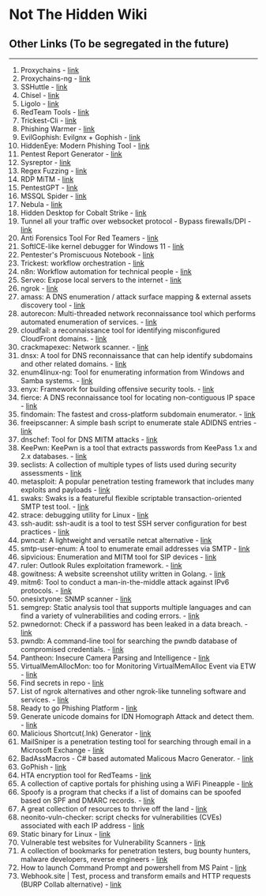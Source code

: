 # Not The Hidden Wiki

## Other Links (To be segregated in the future)
-----

1. Proxychains - [link](https://github.com/haad/proxychains)
2. Proxychains-ng - [link](https://github.com/rofl0r/proxychains-ng)
3. SSHuttle - [link](https://github.com/sshuttle/sshuttle)
4. Chisel - [link](https://github.com/jpillora/chisel)
5. Ligolo - [link](https://github.com/sysdream/ligolo)
6. RedTeam Tools - [link](https://github.com/A-poc/RedTeam-Tools)
7. Trickest-Cli - [link](https://github.com/trickest/trickest-cli)
8. Phishing Warmer - [link](https://github.com/WKL-Sec/Warmer)
9. EvilGophish: Evilgnx + Gophish - [link](https://github.com/fin3ss3g0d/evilgophish)
10. HiddenEye: Modern Phishing Tool - [link](https://github.com/Morsmalleo/HiddenEye)
11. Pentest Report Generator - [link](https://github.com/pwndoc-ng/pwndoc-ng)
12. Sysreptor - [link](https://github.com/Syslifters/sysreptor)
13. Regex Fuzzing - [link](https://github.com/0xacb/recollapse)
14. RDP MiTM - [link](https://github.com/GoSecure/pyrdp)
15. PentestGPT - [link](https://github.com/GreyDGL/PentestGPT)
16. MSSQL Spider - [link](https://github.com/dadevel/mssql-spider)
17. Nebula - [link](https://github.com/slackhq/nebula)
18. Hidden Desktop for Cobalt Strike - [link](https://github.com/WKL-Sec/HiddenDesktop)
19. Tunnel all your traffic over websocket protocol - Bypass firewalls/DPI - [link](https://github.com/erebe/wstunnel)
20. Anti Forensics Tool For Red Teamers - [link](https://github.com/PaulNorman01/Forensia)
21. SoftICE-like kernel debugger for Windows 11 - [link](https://github.com/vitoplantamura/BugChecker)
22. Pentester's Promiscuous Notebook - [link](https://github.com/cpt-kernel/APT)
23. Trickest: workflow orchestration - [link](https://trickest.com/)
24. n8n: Workflow automation for technical people - [link](https://n8n.io/)
25. Serveo: Expose local servers to the internet - [link](https://serveo.net/)
26. ngrok - [link](https://ngrok.com/)
27. amass: A DNS enumeration / attack surface mapping & external assets discovery tool - [link](https://github.com/OWASP/Amass)
28. autorecon: Multi-threaded network reconnaissance tool which performs automated enumeration of services. - [link](https://github.com/Tib3rius/AutoRecon)
29. cloudfail: a reconnaissance tool for identifying misconfigured CloudFront domains. - [link](https://github.com/m0rtem/CloudFail)
30. crackmapexec: Network scanner. - [link](https://github.com/Porchetta-Industries/CrackMapExec)
31. dnsx: A tool for DNS reconnaissance that can help identify subdomains and other related domains. - [link](https://github.com/projectdiscovery/dnsx)
32. enum4linux-ng: Tool for enumerating information from Windows and Samba systems. - [link](https://github.com/cddmp/enum4linux-ng)
33. enyx: Framework for building offensive security tools. - [link](https://github.com/trickster0/enyx)
34. fierce: A DNS reconnaissance tool for locating non-contiguous IP space - [link](https://github.com/mschwager/fierce)
35. findomain: The fastest and cross-platform subdomain enumerator. - [link](https://github.com/findomain/findomain)
36. freeipscanner: A simple bash script to enumerate stale ADIDNS entries - [link](https://github.com/scrt/freeipscanner)
37. dnschef: Tool for DNS MITM attacks - [link](https://github.com/iphelix/dnschef)
38. KeePwn: KeePwn is a tool that extracts passwords from KeePass 1.x and 2.x databases. - [link](https://github.com/Orange-Cyberdefense/KeePwn)
39. seclists: A collection of multiple types of lists used during security assessments - [link](https://github.com/danielmiessler/SecLists)
40. metasploit: A popular penetration testing framework that includes many exploits and payloads - [link](https://github.com/rapid7/metasploit-framework)
41. swaks: Swaks is a featureful flexible scriptable transaction-oriented SMTP test tool. - [link](https://github.com/jetmore/swaks)
42. strace: debugging utility for Linux  - [link](https://github.com/strace/strace)
43. ssh-audit: ssh-audit is a tool to test SSH server configuration for best practices - [link](https://github.com/arthepsy/ssh-audit)
44. pwncat: A lightweight and versatile netcat alternative - [link](https://github.com/calebstewart/pwncat)
45. smtp-user-enum: A tool to enumerate email addresses via SMTP - [link](https://github.com/pentestmonkey/smtp-user-enum)
46. sipvicious: Enumeration and MITM tool for SIP devices - [link](https://github.com/enablesecurity/sipvicious)
47. ruler: Outlook Rules exploitation framework. - [link](https://github.com/sensepost/ruler)
48. gowitness: A website screenshot utility written in Golang. - [link](https://github.com/sensepost/gowitness)
49. mitm6: Tool to conduct a man-in-the-middle attack against IPv6 protocols. - [link](https://github.com/fox-it/mitm6)
50. onesixtyone: SNMP scanner  - [link](https://github.com/trailofbits/onesixtyone)
51. semgrep: Static analysis tool that supports multiple languages and can find a variety of vulnerabilities and coding errors. - [link](https://github.com/returntocorp/semgrep/)
52. pwnedornot: Check if a password has been leaked in a data breach. - [link](https://github.com/thewhiteh4t/pwnedOrNot)
53. pwndb: A command-line tool for searching the pwndb database of compromised credentials. - [link](https://github.com/davidtavarez/pwndb)
54. Pantheon: Insecure Camera Parsing and Intelligence - [link](https://github.com/josh0xA/Pantheon)
55. VirtualMemAllocMon: too for Monitoring VirtualMemAlloc Event via ETW - [link](https://github.com/DamonMohammadbagher/ETWProcessMon2/tree/main/VirtualMemAllocMon/)
56. Find secrets in repo - [link](https://github.com/trufflesecurity/trufflehog)
57. List of ngrok alternatives and other ngrok-like tunneling software and services. - [link](https://github.com/anderspitman/awesome-tunneling)
58. Ready to go Phishing Platform - [link](https://github.com/JoelGMSec/EvilnoVNC)
59. Generate unicode domains for IDN Homograph Attack and detect them. - [link](https://github.com/UndeadSec/EvilURL)
60. Malicious Shortcut(.lnk) Generator - [link](https://github.com/it-gorillaz/lnk2pwn)
61. MailSniper is a penetration testing tool for searching through email in a Microsoft Exchange - [link](https://github.com/dafthack/MailSniper)
62. BadAssMacros - C# based automated Malicous Macro Generator. - [link](https://github.com/Inf0secRabbit/BadAssMacros)
63. GoPhish - [link](https://github.com/gophish/gophish)
64. HTA encryption tool for RedTeams - [link](https://github.com/nccgroup/demiguise)
65. A collection of captive portals for phishing using a WiFi Pineapple - [link](https://github.com/kleo/evilportals)
66. Spoofy is a program that checks if a list of domains can be spoofed based on SPF and DMARC records. - [link](https://github.com/MattKeeley/Spoofy)
67. A great collection of resources to thrive off the land - [link](https://lolol.farm/)
68. neonito-vuln-checker: script checks for vulnerabilities (CVEs) associated with each IP address - [link](https://github.com/NEONITO/neonito-vuln-checker)
69. Static binary for Linux - [link](https://github.com/ernw/static-toolbox/releases)
70. Vulnerable test websites for Vulnerability Scanners - [link](http://vulnweb.com/)
71. A collection of bookmarks for penetration testers, bug bounty hunters, malware developers, reverse engineers - [link](https://github.com/kargisimos/offensive-bookmarks)
72. How to launch Command Prompt and powershell from MS Paint - [link](https://tzusec.com/how-to-launch-command-prompt-and-powershell-from-ms-paint/)
73. Webhook.site | Test, process and transform emails and HTTP requests (BURP Collab alternative) - [link](https://webhook.site/)